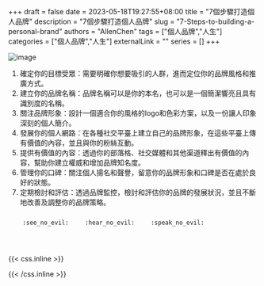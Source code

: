 +++ 
draft = false
date = 2023-05-18T19:27:55+08:00
title = "7個步驟打造個人品牌"
description = "7個步驟打造個人品牌"
slug = "7-Steps-to-building-a-personal-brand"
authors = "AllenChen"
tags = ["個人品牌","人生"]
categories = ["個人品牌","人生"]
externalLink = ""
series = []
+++

![image](/images/post/A-rabbit-with-big-blue-eyes-having-salon-photo-with-Van-Gogh-style.jpeg)

1. 確定你的目標受眾：需要明確你想要吸引的人群，進而定位你的品牌風格和推廣方式。
2. 建立你的品牌名稱：品牌名稱可以是你的本名，也可以是一個簡潔響亮且具有識別度的名稱。
3. 關注品牌形象：設計一個適合你的風格的logo和色彩方案，以及一份讓人印象深刻的個人簡介。
4. 發展你的個人網路：在各種社交平臺上建立自己的品牌形象，在這些平臺上傳有價值的內容，並且與你的粉絲互動。
5. 提供有價值的內容：透過你的部落格、社交媒體和其他渠道釋出有價值的內容，幫助你建立權威和增加品牌知名度。
6. 管理你的口碑：關注個人揚名和聲譽，留意你的品牌形象和口碑是否在處於良好的狀態。
7. 定期檢討和評估：透過品牌監控，檢討和評估你的品牌的發展狀況，並且不斷地改善及調整你的品牌策略。

<p><span class="nowrap"><span class="emojify">🙈</span> <code>:see_no_evil:</code></span>  <span class="nowrap"><span class="emojify">🙉</span> <code>:hear_no_evil:</code></span>  <span class="nowrap"><span class="emojify">🙊</span> <code>:speak_no_evil:</code></span></p>
<br>
    

{{< css.inline >}}
<style>
.emojify {
	font-family: Apple Color Emoji, Segoe UI Emoji, NotoColorEmoji, Segoe UI Symbol, Android Emoji, EmojiSymbols;
	font-size: 2rem;
	vertical-align: middle;
}
@media screen and (max-width:650px) {
  .nowrap {
    display: block;
    margin: 25px 0;
  }
}
</style>
{{< /css.inline >}}
